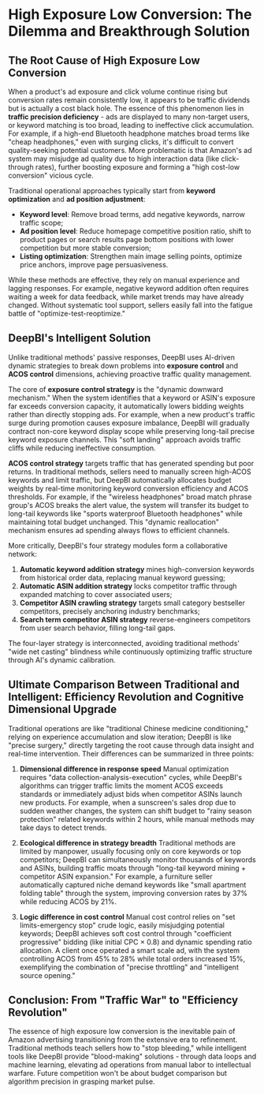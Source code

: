 # High Exposure Low Conversion: The Dilemma and Breakthrough Solution

## The Root Cause of High Exposure Low Conversion

When a product's ad exposure and click volume continue rising but conversion rates remain consistently low, it appears to be traffic dividends but is actually a cost black hole. The essence of this phenomenon lies in **traffic precision deficiency** - ads are displayed to many non-target users, or keyword matching is too broad, leading to ineffective click accumulation. For example, if a high-end Bluetooth headphone matches broad terms like "cheap headphones," even with surging clicks, it's difficult to convert quality-seeking potential customers. More problematic is that Amazon's ad system may misjudge ad quality due to high interaction data (like click-through rates), further boosting exposure and forming a "high cost-low conversion" vicious cycle.

Traditional operational approaches typically start from **keyword optimization** and **ad position adjustment**:

- **Keyword level**: Remove broad terms, add negative keywords, narrow traffic scope;
- **Ad position level**: Reduce homepage competitive position ratio, shift to product pages or search results page bottom positions with lower competition but more stable conversion;
- **Listing optimization**: Strengthen main image selling points, optimize price anchors, improve page persuasiveness.

While these methods are effective, they rely on manual experience and lagging responses. For example, negative keyword addition often requires waiting a week for data feedback, while market trends may have already changed. Without systematic tool support, sellers easily fall into the fatigue battle of "optimize-test-reoptimize."

## DeepBI's Intelligent Solution

Unlike traditional methods' passive responses, DeepBI uses AI-driven dynamic strategies to break down problems into **exposure control** and **ACOS control** dimensions, achieving proactive traffic quality management.

The core of **exposure control strategy** is the "dynamic downward mechanism." When the system identifies that a keyword or ASIN's exposure far exceeds conversion capacity, it automatically lowers bidding weights rather than directly stopping ads. For example, when a new product's traffic surge during promotion causes exposure imbalance, DeepBI will gradually contract non-core keyword display scope while preserving long-tail precise keyword exposure channels. This "soft landing" approach avoids traffic cliffs while reducing ineffective consumption.

**ACOS control strategy** targets traffic that has generated spending but poor returns. In traditional methods, sellers need to manually screen high-ACOS keywords and limit traffic, but DeepBI automatically allocates budget weights by real-time monitoring keyword conversion efficiency and ACOS thresholds. For example, if the "wireless headphones" broad match phrase group's ACOS breaks the alert value, the system will transfer its budget to long-tail keywords like "sports waterproof Bluetooth headphones" while maintaining total budget unchanged. This "dynamic reallocation" mechanism ensures ad spending always flows to efficient channels.

More critically, DeepBI's four strategy modules form a collaborative network:

1. **Automatic keyword addition strategy** mines high-conversion keywords from historical order data, replacing manual keyword guessing;
2. **Automatic ASIN addition strategy** locks competitor traffic through expanded matching to cover associated users;
3. **Competitor ASIN crawling strategy** targets small category bestseller competitors, precisely anchoring industry benchmarks;
4. **Search term competitor ASIN strategy** reverse-engineers competitors from user search behavior, filling long-tail gaps.

The four-layer strategy is interconnected, avoiding traditional methods' "wide net casting" blindness while continuously optimizing traffic structure through AI's dynamic calibration.

## Ultimate Comparison Between Traditional and Intelligent: Efficiency Revolution and Cognitive Dimensional Upgrade

Traditional operations are like "traditional Chinese medicine conditioning," relying on experience accumulation and slow iteration; DeepBI is like "precise surgery," directly targeting the root cause through data insight and real-time intervention. Their differences can be summarized in three points:

1. **Dimensional difference in response speed** Manual optimization requires "data collection-analysis-execution" cycles, while DeepBI's algorithms can trigger traffic limits the moment ACOS exceeds standards or immediately adjust bids when competitor ASINs launch new products. For example, when a sunscreen's sales drop due to sudden weather changes, the system can shift budget to "rainy season protection" related keywords within 2 hours, while manual methods may take days to detect trends.

2. **Ecological difference in strategy breadth** Traditional methods are limited by manpower, usually focusing only on core keywords or top competitors; DeepBI can simultaneously monitor thousands of keywords and ASINs, building traffic moats through "long-tail keyword mining + competitor ASIN expansion." For example, a furniture seller automatically captured niche demand keywords like "small apartment folding table" through the system, improving conversion rates by 37% while reducing ACOS by 21%.

3. **Logic difference in cost control** Manual cost control relies on "set limits-emergency stop" crude logic, easily misjudging potential keywords; DeepBI achieves soft cost control through "coefficient progressive" bidding (like initial CPC × 0.8) and dynamic spending ratio allocation. A client once operated a smart scale ad, with the system controlling ACOS from 45% to 28% while total orders increased 15%, exemplifying the combination of "precise throttling" and "intelligent source opening."

## Conclusion: From "Traffic War" to "Efficiency Revolution"

The essence of high exposure low conversion is the inevitable pain of Amazon advertising transitioning from the extensive era to refinement. Traditional methods teach sellers how to "stop bleeding," while intelligent tools like DeepBI provide "blood-making" solutions - through data loops and machine learning, elevating ad operations from manual labor to intellectual warfare. Future competition won't be about budget comparison but algorithm precision in grasping market pulse.
